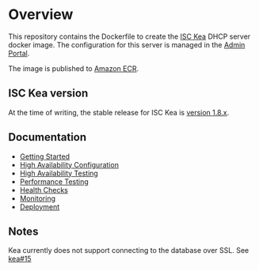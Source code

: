 # Overview

This repository contains the Dockerfile to create the [ISC Kea](https://www.isc.org/kea/) DHCP server docker image. The configuration for this server is managed in the [Admin Portal](https://github.com/ministryofjustice/staff-device-dns-dhcp-admin).

The image is published to [Amazon ECR](https://aws.amazon.com/ecr/).

## ISC Kea version

At the time of writing, the stable release for ISC Kea is [version 1.8.x](https://cloudsmith.io/~isc/repos/kea-1-8/packages/).

## Documentation

- [Getting Started](/documentation/getting-started.md)
- [High Availability Configuration](/documentation/high-availability.md)
- [High Availability Testing](/documentation/high-availability-testing.md)
- [Performance Testing](/documentation/performance-metrics.md)
- [Health Checks](/documentation/health-checks.md)
- [Monitoring](/documentation/monitoring.md)
- [Deployment](/documentation/deployment.md)

## Notes

Kea currently does not support connecting to the database over SSL. See [kea#15](https://github.com/isc-projects/kea/pull/15)
